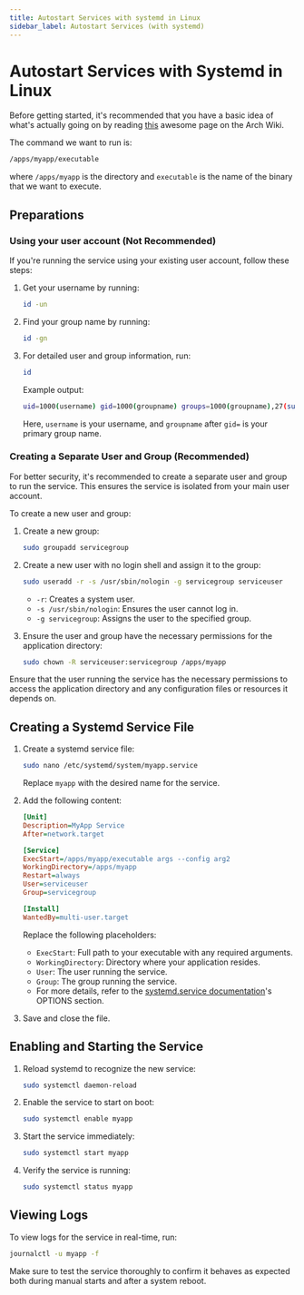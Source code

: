 ```yaml
---
title: Autostart Services with systemd in Linux
sidebar_label: Autostart Services (with systemd)
---
```


# Autostart Services with Systemd in Linux

Before getting started, it's recommended that you have a basic idea of what's actually going on by reading [this](https://wiki.archlinux.org/title/Systemd) awesome page on the Arch Wiki.

The command we want to run is:

```bash
/apps/myapp/executable
```

where `/apps/myapp` is the directory and `executable` is the name of the binary that we want to execute.


## Preparations

### Using your user account (Not Recommended)

If you're running the service using your existing user account, follow these steps:

1. Get your username by running:

   ```bash
   id -un
   ```

2. Find your group name by running:

   ```bash
   id -gn
   ```

3. For detailed user and group information, run:

   ```bash
   id
   ```

   Example output:

   ```bash
   uid=1000(username) gid=1000(groupname) groups=1000(groupname),27(sudo),100(users)
   ```

   Here, `username` is your username, and `groupname` after `gid=` is your primary group name.


### Creating a Separate User and Group (Recommended)

For better security, it's recommended to create a separate user and group to run the service. This ensures the service is isolated from your main user account.

To create a new user and group:

1. Create a new group:

   ```bash
   sudo groupadd servicegroup
   ```

2. Create a new user with no login shell and assign it to the group:

   ```bash
   sudo useradd -r -s /usr/sbin/nologin -g servicegroup serviceuser
   ```

   - `-r`: Creates a system user.
   - `-s /usr/sbin/nologin`: Ensures the user cannot log in.
   - `-g servicegroup`: Assigns the user to the specified group.

3. Ensure the user and group have the necessary permissions for the application directory:

   ```bash
   sudo chown -R serviceuser:servicegroup /apps/myapp
   ```

Ensure that the user running the service has the necessary permissions to access the application directory and any configuration files or resources it depends on.

## Creating a Systemd Service File

1. Create a systemd service file:

   ```bash
   sudo nano /etc/systemd/system/myapp.service
   ```

   Replace `myapp` with the desired name for the service.

2. Add the following content:

   ```ini
   [Unit]
   Description=MyApp Service
   After=network.target

   [Service]
   ExecStart=/apps/myapp/executable args --config arg2
   WorkingDirectory=/apps/myapp
   Restart=always
   User=serviceuser
   Group=servicegroup

   [Install]
   WantedBy=multi-user.target
   ```

   Replace the following placeholders:
   - `ExecStart`: Full path to your executable with any required arguments.
   - `WorkingDirectory`: Directory where your application resides.
   - `User`: The user running the service.
   - `Group`: The group running the service.
   - For more details, refer to the [systemd.service documentation](https://man.archlinux.org/man/systemd.service.5#OPTIONS)'s OPTIONS section.


3. Save and close the file.

## Enabling and Starting the Service

1. Reload systemd to recognize the new service:

   ```bash
   sudo systemctl daemon-reload
   ```

2. Enable the service to start on boot:

   ```bash
   sudo systemctl enable myapp
   ```

3. Start the service immediately:

   ```bash
   sudo systemctl start myapp
   ```

4. Verify the service is running:

   ```bash
   sudo systemctl status myapp
   ```

## Viewing Logs

To view logs for the service in real-time, run:

```bash
journalctl -u myapp -f
```

Make sure to test the service thoroughly to confirm it behaves as expected both during manual starts and after a system reboot.





